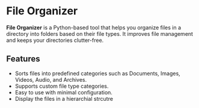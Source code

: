 # File Organizer

**File Organizer** is a Python-based tool that helps you organize files in a directory into folders based on their file types. It improves file management and keeps your directories clutter-free.  

## Features
- Sorts files into predefined categories such as Documents, Images, Videos, Audio, and Archives.
- Supports custom file type categories.
- Easy to use with minimal configuration.
- Display the files in a hierarchial strcutre

